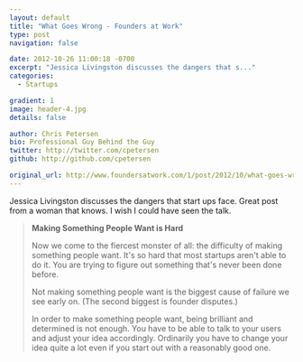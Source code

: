 ```yaml
---
layout: default
title: "What Goes Wrong - Founders at Work"
type: post
navigation: false

date: 2012-10-26 11:00:18 -0700
excerpt: "Jessica Livingston discusses the dangers that s..."
categories:
  - Startups

gradient: 1
image: header-4.jpg
details: false

author: Chris Petersen
bio: Professional Guy Behind the Guy
twitter: http://twitter.com/cpetersen
github: http://github.com/cpetersen

original_url: http://www.foundersatwork.com/1/post/2012/10/what-goes-wrong.html
---
```



Jessica Livingston discusses the dangers that start ups face. Great post from a woman that knows. I wish I could have seen the talk.

 >  __Making Something People Want is Hard__  
 > 
 >  Now we come to the fiercest monster of all: the difficulty of making something people want. It's so hard that most startups aren't able to do it. You are trying to figure out something that's never been done before. 
 > 
 >  Not making something people want is the biggest cause of failure we see early on. (The second biggest is founder disputes.) 
 > 
 >  In order to make something people want, being brilliant and determined is not enough. You have to be able to talk to your users and adjust your idea accordingly. Ordinarily you have to change your idea quite a lot even if you start out with a reasonably good one. 
 > 
 > 
